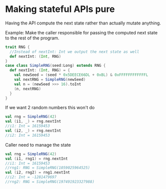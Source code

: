 # Making stateful APIs pure
Having the API compute the next state rather than actually mutate anything.

Example: Make the caller responsible for passing the computed next state to the rest of the program.
```scala
trait RNG {
  //Instead of nextInt: Int we output the next state as well
  def nextInt: (Int, RNG)
}
case class SimpleRNG(seed:Long) extends RNG {
  def nextInt: (Int, RNG) = {
    val newSeed = (seed * 0x5DEECE66DL + 0xBL) & 0xFFFFFFFFFFFFL
    val nextRNG = SimpleRNG(newSeed)
    val n = (newSeed >>> 16).toInt
    (n, nextRNG)
  }
}
```
If we want 2 random numbers this won't do
```scala
val rng = SimpleRNG(42)
val (i1, _) = rng.nextInt
//i1: Int = 16159453
val (i2, _) = rng.nextInt
//i2: Int = 16159453
```
Caller need to manage the state
```scala
val rng = SimpleRNG(42)
val (i1, rng1) = rng.nextInt
//i1: Int = 16159453
//rng1: RNG = SimpleRNG(1059025964525)
val (i2, rng2) = rng1.nextInt
//i2: Int = -1281479697
//rng2: RNG = SimpleRNG(197491923327988)
```
